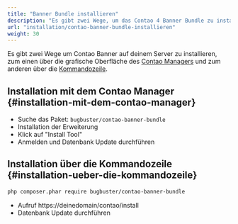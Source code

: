 ```yaml
---
title: "Banner Bundle installieren"
description: "Es gibt zwei Wege, um das Contao 4 Banner Bundle zu installieren"
url: "installation/contao-banner-bundle-installieren"
weight: 30
---
```



Es gibt zwei Wege um Contao Banner auf deinem Server zu installieren, zum einen über die grafische Oberfläche des [Contao 
Managers](#installation-mit-dem-contao-manager) und zum anderen über die 
[Kommandozeile](#installation-ueber-die-kommandozeile).


## Installation mit dem Contao Manager {#installation-mit-dem-contao-manager}

- Suche das Paket: `bugbuster/contao-banner-bundle`
- Installation der Erweiterung
- Klick auf "Install Tool"
- Anmelden und Datenbank Update durchführen


## Installation über die Kommandozeile {#installation-ueber-die-kommandozeile}

```bash
php composer.phar require bugbuster/contao-banner-bundle
```

- Aufruf https://deinedomain/contao/install
- Datenbank Update durchführen
